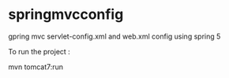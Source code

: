 # springmvcconfig
gpring mvc  servlet-config.xml and web.xml config using spring 5


To run the project :


mvn tomcat7:run
